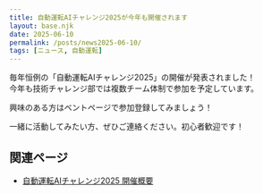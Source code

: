 ```yaml
---
title: 自動運転AIチャレンジ2025が今年も開催されます
layout: base.njk
date: 2025-06-10
permalink: /posts/news2025-06-10/
tags: [ニュース, 自動運転]
---
```


毎年恒例の「自動運転AIチャレンジ2025」の開催が発表されました！  
今年も技術チャレンジ部では複数チーム体制で参加を予定しています。

興味のある方はベントページで参加登録してみましょう！

一緒に活動してみたい方、ぜひご連絡ください。初心者歓迎です！

## 関連ページ

- [自動運転AIチャレンジ2025 開催概要](https://www.jsae.or.jp/jaaic2025/overview/)